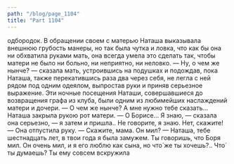 ```yaml
---
path: "/blog/page_1104"
title: "Part 1104"
---
```


одбородок. В обращении своем с матерью Наташа выказывала внешнюю грубость манеры, но так была чутка и ловка, что как бы она ни обхватила руками мать, она всегда умела это сделать так, чтобы матери не было ни больно, ни неприятно, ни неловко.
— Ну, о чем же нынче? — сказала мать, устроившись на подушках и подождав, пока Наташа, также перекатившись раза два через себя, не легла с ней рядом под одним одеялом, выпростав руки и приняв серьезное выражение.
Эти ночные посещения Наташи, совершавшиеся до возвращения графа из клуба, были одним из любимейших наслаждений матери и дочери.
— О чем же нынче? А мне нужно тебе сказать...
Наташа закрыла рукою рот матери.
— О Борисе... Я знаю, — сказала она серьезно, — я затем и пришла.. Не говорите, я знаю. Нет, скажите! — Она отпустила руку. — Скажите, мама. Он мил?
— Наташа, тебе шестнадцать лет, в твои года я была замужем. Ты говоришь, что Боря мил. Он очень мил, и я его люблю как сына, но что́ же ты хочешь?.. Что́ ты думаешь? Ты ему совсем вскружила
